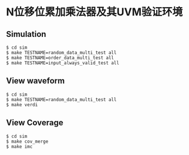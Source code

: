 # N位移位累加乘法器及其UVM验证环境

## Simulation

``` shell
$ cd sim
$ make TESTNAME=random_data_multi_test all
$ make TESTNAME=order_data_multi_test all
$ make TESTNAME=input_always_valid_test all
```

## View waveform

``` shell
$ cd sim
$ make TESTNAME=random_data_multi_test all
$ make verdi
```

## View Coverage
``` shell
$ cd sim
$ make cov_merge
$ make imc
```

